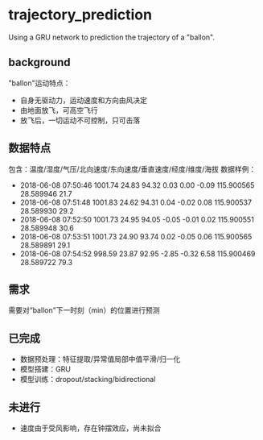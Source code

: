 # trajectory_prediction
Using a GRU network to prediction the trajectory of a "ballon".

## background
"ballon"运动特点：
- 自身无驱动力，运动速度和方向由风决定
- 由地面放飞，可高空飞行
- 放飞后，一切运动不可控制，只可击落

## 数据特点
包含：温度/湿度/气压/北向速度/东向速度/垂直速度/经度/维度/海拔
数据样例：
- 2018-06-08 07:50:46	1001.74	24.83	94.32	0.03	0.00	-0.09	115.900565	28.589946	21.7
- 2018-06-08 07:51:48	1001.83	24.62	94.31	0.04	-0.02	0.08	115.900537	28.589930	29.2
- 2018-06-08 07:52:50	1001.73	24.95	94.05	-0.05	-0.01	0.02	115.900551	28.589948	30.6
- 2018-06-08 07:53:51	1001.73	24.90	93.74	0.02	-0.05	0.06	115.900565	28.589891	29.1
- 2018-06-08 07:54:52	998.59	23.87	92.95	-2.85	-0.32	6.58	115.900469	28.589722	79.3

## 需求
需要对“ballon"下一时刻（min）的位置进行预测

## 已完成
- 数据预处理：特征提取/异常值局部中值平滑/归一化
- 模型搭建：GRU
- 模型训练：dropout/stacking/bidirectional

## 未进行
- 速度由于受风影响，存在钟摆效应，尚未拟合
